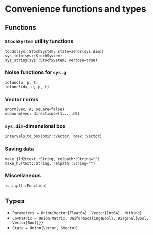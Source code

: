 # Convenience functions and types

## Functions

### `StochSystem` utility functions

```@docs
tocds(sys::StochSystem; state=zeros(sys.dim))
sys_info(sys::StochSystem)
sys_string(sys::StochSystem; verbose=true)
```

### Noise functions for `sys.g`

```@docs
idfunc(u, p, t)
idfunc!(du, u, p, t)
```

### Vector norms
```@docs
anorm(vec, A; square=false)
subnorm(vec; directions=[1,...,N])
```

### `sys.dim`-dimensional box

```@docs
intervals_to_box(bmin::Vector, bmax::Vector)
```

### Saving data

```@docs
make_jld2(text::String, relpath::String="")
make_h5(text::String, relpath::String="")
```

### Miscellaneous

```@docs
is_iip(f::Function)
```

## Types

* `Parameters = Union{Vector{Float64}, Vector{Int64}, Nothing}`
* `CovMatrix = Union{Matrix, UniformScaling{Bool}, Diagonal{Bool, Vector{Bool}}}`
* `State = Union{Vector, SVector}`